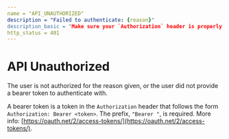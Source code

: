 ```yaml
---
name = "API_UNAUTHORIZED"
description = "Failed to authenticate: {reason}"
description_basic = "Make sure your `Authorization` header is properly set."
http_status = 401
---
```


# API Unauthorized

The user is not authorized for the reason given, or the user did not provide a bearer token to authenticate with.

A bearer token is a token in the `Authorization` header that follows the form `Authorization: Bearer <token>`. The prefix, `"Bearer "`, is required. More info: [https://oauth.net/2/access-tokens/](https://oauth.net/2/access-tokens/).
